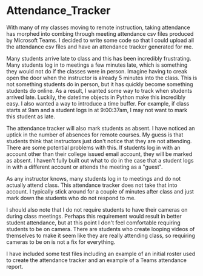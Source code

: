 # Attendance_Tracker

With many of my classes moving to remote instruction, taking attendance has morphed into combing through meeting attendance csv files produced by Microsoft Teams. I decided to write some code so that I could upload all the attendance csv files and have an attendance tracker generated for me.

Many students arrive late to class and this has been incredibly frustrating. Many students log in to meetings a few minutes late, which is something they would not do if the classes were in person. Imagine having to creak open the door when the instructor is already 5 minutes into the class. This is not something students do in person, but it has quickly become something students do online. As a result, I wanted some way to track when students arrived late. Luckily, the datetime objects in Python make this incredibly easy. I also wanted a way to introduce a time buffer. For example, if class starts at 9am and a student logs in at 9:00:37am, I may not want to mark this student as late. 

The attendance tracker will also mark students as absent. I have noticed an uptick in the number of absences for remote courses. My guess is that students think that instructors just don't notice that they are not attending. There are some potential problems with this. If students log in with an account other than their college issued email account, they will be marked as absent. I haven't fully built out what to do in the case that a student logs in with a different account or attends the meeting as a "guest".

As any instructor knows, many students log in to meetings and do not actually attend class. This attendance tracker does not take that into account. I typically stick around for a couple of minutes after class and just mark down the students who do not respond to me. 

I should also note that I do not require students to have their cameras on during class meetings. Perhaps this requirement would result in better student attendance, but at this point I don't feel comfortable requiring students to be on camera. There are students who create looping videos of themselves to make it seem like they are really attending class, so requiring cameras to be on is not a fix for everything. 

I have included some test files including an example of an initial roster used to create the attendance tracker and an example of a Teams attendance report.

